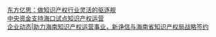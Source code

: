   
[东方亿思：做知识产权行业灵活的驱逐舰](http://www.dianyue.me/archives/645/tuv3wz1hpfomtaxw/)  
[中央资金支持海口试点知识产权运营](http://www.dianyue.me/archives/404/hj1s23qs13f53lpc/)  
[企业动态|助力海南知识产权运营事业，新诤信与海南省知识产权局战略签约](http://www.dianyue.me/archives/645/tlvc934p7dp4xsrm/)